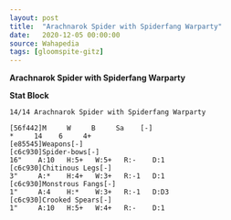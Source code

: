 ```yaml
---
layout: post
title:  "Arachnarok Spider with Spiderfang Warparty"
date:   2020-12-05 00:00:00
source: Wahapedia
tags: [gloomspite-gitz]
---
```


**Arachnarok Spider with Spiderfang Warparty**

**Stat Block**
```
14/14 Arachnarok Spider with Spiderfang Warparty
```

```
[56f442]M     W     B     Sa    [-]
*     14    6     4+    
[e85545]Weapons[-]
[c6c930]Spider-bows[-]
16"    A:10   H:5+   W:5+   R:-    D:1   
[c6c930]Chitinous Legs[-]
3"     A:*    H:4+   W:3+   R:-1   D:1   
[c6c930]Monstrous Fangs[-]
1"     A:4    H:*    W:3+   R:-1   D:D3  
[c6c930]Crooked Spears[-]
1"     A:10   H:5+   W:4+   R:-    D:1   
```
    
